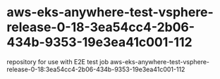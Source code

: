 # aws-eks-anywhere-test-vsphere-release-0-18-3ea54cc4-2b06-434b-9353-19e3ea41c001-112
repository for use with E2E test job aws-eks-anywhere-test-vsphere-release-0-18:3ea54cc4-2b06-434b-9353-19e3ea41c001-112
